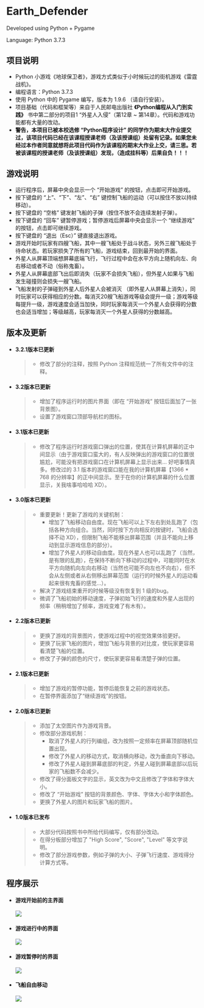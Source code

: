 # Earth_Defender

Developed using Python + Pygame 

Language: Python 3.7.3

## 项目说明

- Python 小游戏《地球保卫者》，游戏方式类似于小时候玩过的街机游戏《雷霆战机》。
- 编程语言：Python 3.7.3
- 使用 Python 中的 Pygame 编写，版本为 1.9.6 （请自行安装）。
- 项目基础（代码和框架等）来自于人民邮电出版社 **《Python编程从入门到实践》** 书中第二部分的项目1 “外星人入侵”（第12章 ~ 第14章）。代码和游戏功能都有大量的改动。
- **警告，本项目已被本校选修 “Python程序设计” 的同学作为期末大作业提交过，该项目代码已经在该课程授课老师（及该授课组）处留有记录。如果您未经过本作者同意就想将此项目代码作为该课程的期末大作业上交，请三思。若被该课程的授课老师（及该授课组）发现，（造成挂科等）后果自负！！！**

## 游戏说明

+ 运行程序后，屏幕中央会显示一个 “开始游戏” 的按钮，点击即可开始游戏。
+ 按下键盘的 “上”、“下”、“左”、“右” 键控制飞船的运动（可以按住不放以持续移动）。
+ 按下键盘的 “空格” 键发射飞船的子弹（按住不放不会连续发射子弹）。
+ 按下键盘的 “回车” 键暂停游戏；暂停游戏后屏幕中央会显示一个 “继续游戏” 的按钮，点击即可继续游戏。
+ 按下键盘的 “退出（Esc）” 键直接退出游戏。
+ 游戏开始时玩家有四艘飞船，其中一艘飞船处于战斗状态，另外三艘飞船处于待命状态。若玩家损失了所有的飞船，游戏结束，回到最开始的界面。
+ 外星人从屏幕顶端想屏幕底端飞行，飞行过程中会在水平方向上随机向左、向右移动或者不动（俗称鬼畜）。
+ 外星人从屏幕底部飞出后即消失（玩家不会损失飞船），但外星人如果与飞船发生碰撞则会损失一艘飞船。
+ 飞船发射的子弹碰到外星人后外星人会被消灭 （即外星人从屏幕上消失），同时玩家可以获得相应的分数。每消灭20艘飞船游戏等级会提升一级；游戏等级每提升一级，游戏速度会适当加快，同时玩家每消灭一个外星人会获得的分数也会适当增加；等级越高，玩家每消灭一个外星人获得的分数越高。

## 版本及更新

- #### 3.2.1版本已更新

  > + 修改了部分的注释，按照 Python 注释规范统一了所有文件中的注释。
  
- #### 3.2版本已更新

  > + 增加了程序运行时的图片界面（即在 “开始游戏” 按钮后面加了一张背景图）。
  > + 设置了游戏窗口顶部导航栏的图标。

- #### 3.1版本已更新

  > + 修改了程序运行时游戏窗口弹出的位置，使其在计算机屏幕的正中间显示（由于游戏窗口蛮大的，有人反映弹出的游戏窗口的位置很尴尬，可能没有把游戏窗口在计算机屏幕上显示出来... 好吧事情真多。修改过的 3.1 版本的游戏窗口能在我的计算机屏幕【1366 * 768 的分辨率】的正中间显示。至于在你的计算机屏幕的什么位置显示，关我啥事哈哈哈 XD）。
  
- #### 3.0版本已更新

  > + 重要更新！更新了游戏的关键机制：
  >   + 增加了飞船移动自由度。现在飞船可以上下左右到处乱跑了（包括各种方向组合。当然，同时按下方向相反的按键时，飞船会选择不动 XD），但限制飞船不能移出屏幕范围（并且不能向上移动到显示游戏信息的部分）。
  >   + 增加了外星人的移动自由度。现在外星人也可以乱跑了（当然，是有限的乱跑），在保持不断向下移动的过程中，可能同时在水平方向随机向左向右移动（当然也可能不向左也不向右），但不会从左侧或者从右侧移出屏幕范围（运行的时候外星人的运动看起来很有鬼畜的感觉...）。
  > + 解决了游戏结束重开的时候等级没有恢复到 1 级的bug。
  > + 微调了飞船初始的移动速度，子弹初始飞行的速度和外星人出现的频率（稍稍增加了频率，游戏变难了有木有）。
  
- #### 2.2版本已更新

  > + 更换了游戏的背景图片，使游戏过程中的视觉效果体验更好。
  > + 更换了玩家飞船的图片，增加飞船与背景的对比度，使玩家更容易看清楚飞船的位置。
  > + 修改了子弹的颜色的尺寸，使玩家更容易看清楚子弹的位置。
  
- #### 2.1版本已更新

  > + 增加了游戏的暂停功能，暂停后能恢复之前的游戏状态。
  > + 在暂停界面添加了“继续游戏”的按钮。

- #### 2.0版本已更新

  > + 添加了太空图片作为游戏背景。
  > + 修改部分游戏机制：
  >   + 取消了外星人的行列编组，改为按照一定频率在屏幕顶部随机位置出现。
  >   + 修改了外星人的移动方式，取消横向移动，改为垂直向下移动。
  >   + 修改了外星人碰到屏幕底部的判定，外星人碰到屏幕底部以后玩家的飞船数不会减少。
  > + 修改了得分面板文字的显示，英文改为中文且修改了字体和字体大小。
  > + 修改了 “开始游戏” 按钮的背景颜色、字体、字体大小和字体颜色。
  > + 更换了外星人的图片和玩家飞船的图片。

- #### 1.0版本已发布

  > - 大部分代码按照书中所给代码编写，仅有部分改动。
  > - 在得分板部分增加了 "High Score", "Score", "Level" 等文字说明。
  > - 修改了部分游戏参数，例如子弹的大小、子弹飞行速度、游戏得分计算方式等。

## 程序展示

- #### 游戏开始前的主界面

  ![](https://github.com/ThoseBygones/Earth_Defender/raw/master/screenshots/screenshot01.jpg)

- #### 游戏进行中的界面

  ![](https://github.com/ThoseBygones/Earth_Defender/raw/master/screenshots/screenshot02.jpg)
  
- #### 游戏暂停时的界面

  ![](https://github.com/ThoseBygones/Earth_Defender/raw/master/screenshots/screenshot03.jpg)
  
- #### 飞船自由移动

  ![](https://github.com/ThoseBygones/Earth_Defender/raw/master/screenshots/screenshot04.jpg)